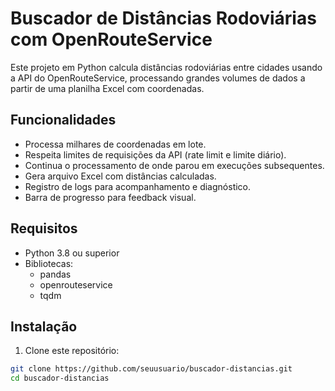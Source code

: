 # Buscador de Distâncias Rodoviárias com OpenRouteService

Este projeto em Python calcula distâncias rodoviárias entre cidades usando a API do OpenRouteService, processando grandes volumes de dados a partir de uma planilha Excel com coordenadas.

## Funcionalidades

- Processa milhares de coordenadas em lote.
- Respeita limites de requisições da API (rate limit e limite diário).
- Continua o processamento de onde parou em execuções subsequentes.
- Gera arquivo Excel com distâncias calculadas.
- Registro de logs para acompanhamento e diagnóstico.
- Barra de progresso para feedback visual.

## Requisitos

- Python 3.8 ou superior
- Bibliotecas:
  - pandas
  - openrouteservice
  - tqdm

## Instalação

1. Clone este repositório:

```bash
git clone https://github.com/seuusuario/buscador-distancias.git
cd buscador-distancias
